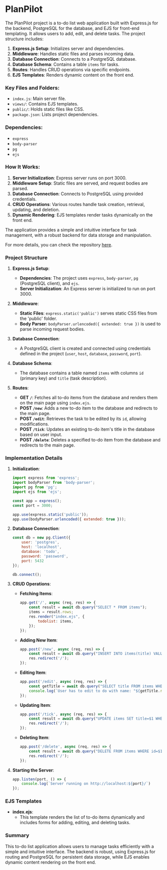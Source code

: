 # PlanPilot

The PlanPilot project is a to-do list web application built with Express.js for the backend, PostgreSQL for the database, and EJS for front-end templating. It allows users to add, edit, and delete tasks. The project structure includes:

1. **Express.js Setup**: Initializes server and dependencies.
2. **Middleware**: Handles static files and parses incoming data.
3. **Database Connection**: Connects to a PostgreSQL database.
4. **Database Schema**: Contains a table `items` for tasks.
5. **Routes**: Handles CRUD operations via specific endpoints.
6. **EJS Templates**: Renders dynamic content on the front end.

### Key Files and Folders:
- `index.js`: Main server file.
- `views/`: Contains EJS templates.
- `public/`: Holds static files like CSS.
- `package.json`: Lists project dependencies.

### Dependencies:
- `express`
- `body-parser`
- `pg`
- `ejs`

### How It Works:
1. **Server Initialization**: Express server runs on port 3000.
2. **Middleware Setup**: Static files are served, and request bodies are parsed.
3. **Database Connection**: Connects to PostgreSQL using provided credentials.
4. **CRUD Operations**: Various routes handle task creation, retrieval, updating, and deletion.
5. **Dynamic Rendering**: EJS templates render tasks dynamically on the front end.

The application provides a simple and intuitive interface for task management, with a robust backend for data storage and manipulation. 

For more details, you can check the repository [here](https://github.com/akshiita07/PlanPilot).

### Project Structure
1. **Express.js Setup**:
   - **Dependencies**: The project uses `express`, `body-parser`, `pg` (PostgreSQL client), and `ejs`.
   - **Server Initialization**: An Express server is initialized to run on port 3000.

2. **Middleware**:
   - **Static Files**: `express.static('public')` serves static CSS files from the 'public' folder.
   - **Body Parser**: `bodyParser.urlencoded({ extended: true })` is used to parse incoming request bodies.

3. **Database Connection**:
   - A PostgreSQL client is created and connected using credentials defined in the project (`user`, `host`, `database`, `password`, `port`).

4. **Database Schema**:
   - The database contains a table named `items` with columns `id` (primary key) and `title` (task description).

5. **Routes**:
   - **GET `/`**: Fetches all to-do items from the database and renders them on the main page using `index.ejs`.
   - **POST `/new`**: Adds a new to-do item to the database and redirects to the main page.
   - **POST `/edit`**: Retrieves the task to be edited by its `id`, allowing modifications.
   - **POST `/tick`**: Updates an existing to-do item's title in the database based on user input.
   - **POST `/delete`**: Deletes a specified to-do item from the database and redirects to the main page.

### Implementation Details
1. **Initialization**:
   ```javascript
   import express from 'express';
   import bodyParser from 'body-parser';
   import pg from 'pg';
   import ejs from 'ejs';

   const app = express();
   const port = 3000;

   app.use(express.static('public'));
   app.use(bodyParser.urlencoded({ extended: true }));
   ```

2. **Database Connection**:
   ```javascript
   const db = new pg.Client({
       user: 'postgres',
       host: 'localhost',
       database: 'todo',
       password: 'password',
       port: 5432
   });

   db.connect();
   ```

3. **CRUD Operations**:
   - **Fetching Items**:
     ```javascript
     app.get('/', async (req, res) => {
         const result = await db.query("SELECT * FROM items");
         items = result.rows;
         res.render("index.ejs", {
             todolist: items,
         });
     });
     ```
   - **Adding New Item**:
     ```javascript
     app.post('/new', async (req, res) => {
         const result = await db.query("INSERT INTO items(title) VALUES($1)", [req.body["userInput"]]);
         res.redirect('/');
     });
     ```
   - **Editing Item**:
     ```javascript
     app.post('/edit', async (req, res) => {
         const getTitle = await db.query("SELECT title FROM items WHERE id=$1", [req.body.editBtn]);
         console.log(`User has to edit to do with name: "${getTitle.rows[0].title}"`);
     });
     ```
   - **Updating Item**:
     ```javascript
     app.post('/tick', async (req, res) => {
         const result = await db.query("UPDATE items SET title=$1 WHERE id=$2", [req.body.updatedText, req.body.idTask]);
         res.redirect('/');
     });
     ```
   - **Deleting Item**:
     ```javascript
     app.post('/delete', async (req, res) => {
         const result = await db.query("DELETE FROM items WHERE id=$1", [req.body.deleteBtn]);
         res.redirect('/');
     });
     ```

4. **Starting the Server**:
   ```javascript
   app.listen(port, () => {
       console.log(`Server running on http://localhost:${port}/`)
   });
   ```

### EJS Templates
- **index.ejs**:
  - This template renders the list of to-do items dynamically and includes forms for adding, editing, and deleting tasks.

### Summary
This to-do list application allows users to manage tasks efficiently with a simple and intuitive interface. The backend is robust, using Express.js for routing and PostgreSQL for persistent data storage, while EJS enables dynamic content rendering on the front end.
